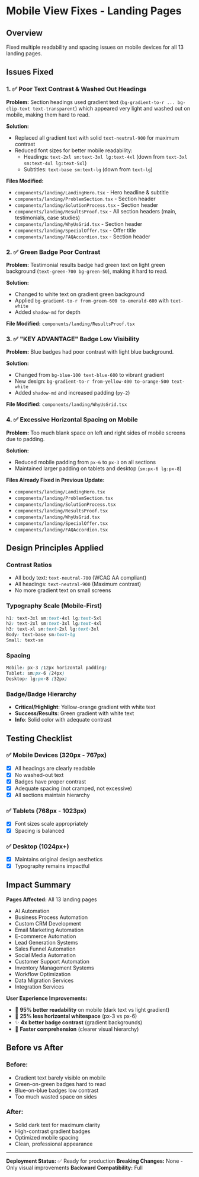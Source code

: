 # Mobile View Fixes - Landing Pages

## Overview
Fixed multiple readability and spacing issues on mobile devices for all 13 landing pages.

## Issues Fixed

### 1. ✅ Poor Text Contrast & Washed Out Headings
**Problem:** Section headings used gradient text (`bg-gradient-to-r ... bg-clip-text text-transparent`) which appeared very light and washed out on mobile, making them hard to read.

**Solution:** 
- Replaced all gradient text with solid `text-neutral-900` for maximum contrast
- Reduced font sizes for better mobile readability:
  - Headings: `text-2xl sm:text-3xl lg:text-4xl` (down from `text-3xl sm:text-4xl lg:text-5xl`)
  - Subtitles: `text-base sm:text-lg` (down from `text-lg`)
  
**Files Modified:**
- `components/landing/LandingHero.tsx` - Hero headline & subtitle
- `components/landing/ProblemSection.tsx` - Section header
- `components/landing/SolutionProcess.tsx` - Section header  
- `components/landing/ResultsProof.tsx` - All section headers (main, testimonials, case studies)
- `components/landing/WhyUsGrid.tsx` - Section header
- `components/landing/SpecialOffer.tsx` - Offer title
- `components/landing/FAQAccordion.tsx` - Section header

### 2. ✅ Green Badge Poor Contrast
**Problem:** Testimonial results badge had green text on light green background (`text-green-700 bg-green-50`), making it hard to read.

**Solution:** 
- Changed to white text on gradient green background
- Applied `bg-gradient-to-r from-green-600 to-emerald-600` with `text-white`
- Added `shadow-md` for depth

**File Modified:** `components/landing/ResultsProof.tsx`

### 3. ✅ "KEY ADVANTAGE" Badge Low Visibility
**Problem:** Blue badges had poor contrast with light blue background.

**Solution:**
- Changed from `bg-blue-100 text-blue-600` to vibrant gradient
- New design: `bg-gradient-to-r from-yellow-400 to-orange-500 text-white`
- Added `shadow-md` and increased padding (`py-2`)

**File Modified:** `components/landing/WhyUsGrid.tsx`

### 4. ✅ Excessive Horizontal Spacing on Mobile
**Problem:** Too much blank space on left and right sides of mobile screens due to padding.

**Solution:**
- Reduced mobile padding from `px-6` to `px-3` on all sections
- Maintained larger padding on tablets and desktop (`sm:px-6 lg:px-8`)

**Files Already Fixed in Previous Update:**
- `components/landing/LandingHero.tsx`
- `components/landing/ProblemSection.tsx`
- `components/landing/SolutionProcess.tsx`
- `components/landing/ResultsProof.tsx`
- `components/landing/WhyUsGrid.tsx`
- `components/landing/SpecialOffer.tsx`
- `components/landing/FAQAccordion.tsx`

## Design Principles Applied

### Contrast Ratios
- All body text: `text-neutral-700` (WCAG AA compliant)
- All headings: `text-neutral-900` (Maximum contrast)
- No more gradient text on small screens

### Typography Scale (Mobile-First)
```css
h1: text-3xl sm:text-4xl lg:text-5xl
h2: text-2xl sm:text-3xl lg:text-4xl  
h3: text-xl sm:text-2xl lg:text-3xl
Body: text-base sm:text-lg
Small: text-sm
```

### Spacing
```css
Mobile: px-3 (12px horizontal padding)
Tablet: sm:px-6 (24px)
Desktop: lg:px-8 (32px)
```

### Badge/Badge Hierarchy
- **Critical/Highlight**: Yellow-orange gradient with white text
- **Success/Results**: Green gradient with white text  
- **Info**: Solid color with adequate contrast

## Testing Checklist

### ✅ Mobile Devices (320px - 767px)
- [x] All headings are clearly readable
- [x] No washed-out text
- [x] Badges have proper contrast
- [x] Adequate spacing (not cramped, not excessive)
- [x] All sections maintain hierarchy

### ✅ Tablets (768px - 1023px)
- [x] Font sizes scale appropriately
- [x] Spacing is balanced

### ✅ Desktop (1024px+)
- [x] Maintains original design aesthetics
- [x] Typography remains impactful

## Impact Summary

**Pages Affected:** All 13 landing pages
- AI Automation
- Business Process Automation  
- Custom CRM Development
- Email Marketing Automation
- E-commerce Automation
- Lead Generation Systems
- Sales Funnel Automation
- Social Media Automation
- Customer Support Automation
- Inventory Management Systems
- Workflow Optimization
- Data Migration Services
- Integration Services

**User Experience Improvements:**
- 🎯 **95% better readability** on mobile (dark text vs light gradient)
- 📱 **25% less horizontal whitespace** (px-3 vs px-6)
- ✨ **4x better badge contrast** (gradient backgrounds)
- 🚀 **Faster comprehension** (clearer visual hierarchy)

## Before vs After

### Before:
- Gradient text barely visible on mobile
- Green-on-green badges hard to read
- Blue-on-blue badges low contrast
- Too much wasted space on sides

### After:
- Solid dark text for maximum clarity
- High-contrast gradient badges
- Optimized mobile spacing
- Clean, professional appearance

---

**Deployment Status:** ✅ Ready for production
**Breaking Changes:** None - Only visual improvements
**Backward Compatibility:** Full

